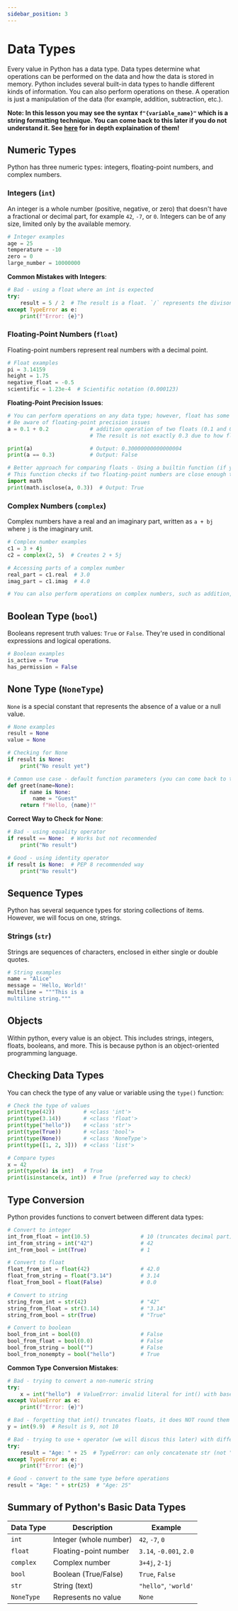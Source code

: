 ```yaml
---
sidebar_position: 3
---
```

# Data Types

Every value in Python has a data type. Data types determine what operations can be performed on the data and how the data is stored in memory. Python includes several built-in data types to handle different kinds of information. You can also perform operations on these. A operation is just a manipulation of the data (for example, addition, subtraction, etc.).

**Note: In this lesson you may see the syntax `f"{variable_name}"` which is a string formatting technique. You can come back to this later if you do not understand it. See [here](./05-input-output.md) for in depth explaination of them!**

## Numeric Types

Python has three numeric types: integers, floating-point numbers, and complex numbers.

### Integers (`int`)

An integer is a whole number (positive, negative, or zero) that doesn't have a fractional or decimal part, for example `42`, `-7`, or `0`. Integers can be of any size, limited only by the available memory.

```python
# Integer examples
age = 25
temperature = -10
zero = 0
large_number = 10000000
```

**Common Mistakes with Integers**:
```python
# Bad - using a float where an int is expected
try:
    result = 5 / 2  # The result is a float. `/` represents the divison operator 5 divided by 2 is 2.5, a non-integer value (not a whole number)
except TypeError as e:
    print(f"Error: {e}") 
```

### Floating-Point Numbers (`float`)

Floating-point numbers represent real numbers with a decimal point.

```python
# Float examples
pi = 3.14159
height = 1.75
negative_float = -0.5
scientific = 1.23e-4  # Scientific notation (0.000123)
```

**Floating-Point Precision Issues**:
```python
# You can perform operations on any data type; however, float has some limitations (see example)
# Be aware of floating-point precision issues
a = 0.1 + 0.2             # addition operation of two floats (0.1 and 0.2)
                          # The result is not exactly 0.3 due to how floating-point numbers are represented in memory

print(a)                  # Output: 0.30000000000000004
print(a == 0.3)           # Output: False

# Better approach for comparing floats - Using a builtin function (if you do not understand this, don't worry about it for now)
# This function checks if two floating-point numbers are close enough to be considered equal
import math
print(math.isclose(a, 0.3))  # Output: True
```
<codapi-snippet sandbox="python" editor="basic" init-delay="500" >
</codapi-snippet>

### Complex Numbers (`complex`)

Complex numbers have a real and an imaginary part, written as `a + bj` where `j` is the imaginary unit.

```python
# Complex number examples
c1 = 3 + 4j
c2 = complex(2, 5)  # Creates 2 + 5j

# Accessing parts of a complex number
real_part = c1.real  # 3.0
imag_part = c1.imag  # 4.0

# You can also perform operations on complex numbers, such as addition, subtraction, multiplication, and division (similar to other types (int and float), i will go into more detail about this in the next lesson)
```

## Boolean Type (`bool`)

Booleans represent truth values: `True` or `False`. They're used in conditional expressions and logical operations.

```python
# Boolean examples
is_active = True
has_permission = False
```

## None Type (`NoneType`)

`None` is a special constant that represents the absence of a value or a null value.

```python
# None examples
result = None
value = None

# Checking for None
if result is None:
    print("No result yet")

# Common use case - default function parameters (you can come back to this later if you do not understand it)
def greet(name=None):
    if name is None:
        name = "Guest"
    return f"Hello, {name}!"
```

**Correct Way to Check for None**:
```python
# Bad - using equality operator
if result == None:  # Works but not recommended
    print("No result")

# Good - using identity operator
if result is None:  # PEP 8 recommended way
    print("No result")
```

## Sequence Types

Python has several sequence types for storing collections of items. However, we will focus on one, strings.

### Strings (`str`)

Strings are sequences of characters, enclosed in either single or double quotes.

```python
# String examples
name = "Alice"
message = 'Hello, World!'
multiline = """This is a
multiline string."""
```

## Objects 

Within python, every value is an object. This includes strings, integers, floats, booleans, and more. This is because python is an object-oriented programming language.

## Checking Data Types

You can check the type of any value or variable using the `type()` function:

```python
# Check the type of values
print(type(42))         # <class 'int'>
print(type(3.14))       # <class 'float'>
print(type("hello"))    # <class 'str'>
print(type(True))       # <class 'bool'>
print(type(None))       # <class 'NoneType'>
print(type([1, 2, 3]))  # <class 'list'>

# Compare types
x = 42
print(type(x) is int)   # True
print(isinstance(x, int))  # True (preferred way to check)
```
<codapi-snippet sandbox="python" editor="basic" init-delay="500" >
</codapi-snippet>

## Type Conversion

Python provides functions to convert between different data types:

```python
# Convert to integer
int_from_float = int(10.5)                # 10 (truncates decimal part)
int_from_string = int("42")               # 42
int_from_bool = int(True)                 # 1

# Convert to float
float_from_int = float(42)                # 42.0
float_from_string = float("3.14")         # 3.14
float_from_bool = float(False)            # 0.0

# Convert to string
string_from_int = str(42)                 # "42"
string_from_float = str(3.14)             # "3.14"
string_from_bool = str(True)              # "True"

# Convert to boolean
bool_from_int = bool(0)                   # False
bool_from_float = bool(0.0)               # False
bool_from_string = bool("")               # False
bool_from_nonempty = bool("hello")        # True
```

**Common Type Conversion Mistakes**:
```python
# Bad - trying to convert a non-numeric string
try:
    x = int("hello")  # ValueError: invalid literal for int() with base 10
except ValueError as e:
    print(f"Error: {e}")

# Bad - forgetting that int() truncates floats, it does NOT round them
y = int(9.9)  # Result is 9, not 10

# Bad - trying to use + operator (we will discus this later) with different types
try:
    result = "Age: " + 25  # TypeError: can only concatenate str (not "int") to str
except TypeError as e:
    print(f"Error: {e}")

# Good - convert to the same type before operations
result = "Age: " + str(25)  # "Age: 25"
```

## Summary of Python's Basic Data Types

| Data Type | Description | Example |
|-----------|-------------|---------|
| `int` | Integer (whole number) | `42`, `-7`, `0` |
| `float` | Floating-point number | `3.14`, `-0.001`, `2.0` |
| `complex` | Complex number | `3+4j`, `2-1j` |
| `bool` | Boolean (True/False) | `True`, `False` |
| `str` | String (text) | `"hello"`, `'world'` |
| `NoneType` | Represents no value | `None` |